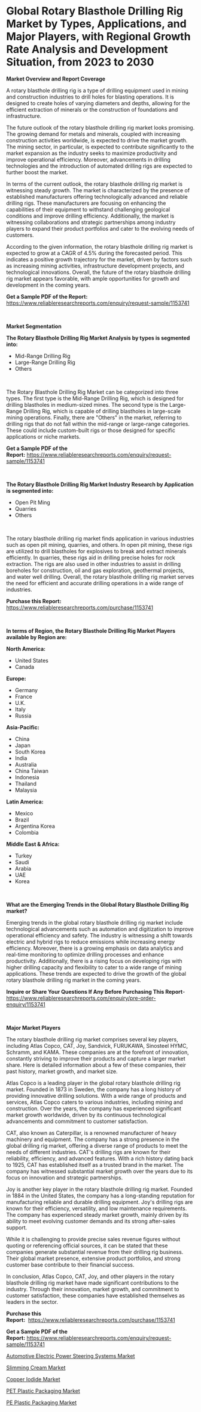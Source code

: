<p><h1>Global Rotary Blasthole Drilling Rig Market by Types, Applications, and Major Players, with Regional Growth Rate Analysis and Development Situation, from 2023 to 2030</h1></p><p><strong>Market Overview and Report Coverage</strong></p>
<p><p>A rotary blasthole drilling rig is a type of drilling equipment used in mining and construction industries to drill holes for blasting operations. It is designed to create holes of varying diameters and depths, allowing for the efficient extraction of minerals or the construction of foundations and infrastructure.</p><p>The future outlook of the rotary blasthole drilling rig market looks promising. The growing demand for metals and minerals, coupled with increasing construction activities worldwide, is expected to drive the market growth. The mining sector, in particular, is expected to contribute significantly to the market expansion as the industry seeks to maximize productivity and improve operational efficiency. Moreover, advancements in drilling technologies and the introduction of automated drilling rigs are expected to further boost the market.</p><p>In terms of the current outlook, the rotary blasthole drilling rig market is witnessing steady growth. The market is characterized by the presence of established manufacturers offering technologically advanced and reliable drilling rigs. These manufacturers are focusing on enhancing the capabilities of their equipment to withstand challenging geological conditions and improve drilling efficiency. Additionally, the market is witnessing collaborations and strategic partnerships among industry players to expand their product portfolios and cater to the evolving needs of customers.</p><p>According to the given information, the rotary blasthole drilling rig market is expected to grow at a CAGR of 4.5% during the forecasted period. This indicates a positive growth trajectory for the market, driven by factors such as increasing mining activities, infrastructure development projects, and technological innovations. Overall, the future of the rotary blasthole drilling rig market appears favorable, with ample opportunities for growth and development in the coming years.</p></p>
<p><strong>Get a Sample PDF of the Report:</strong> <a href="https://www.reliableresearchreports.com/enquiry/request-sample/1153741">https://www.reliableresearchreports.com/enquiry/request-sample/1153741</a></p>
<p>&nbsp;</p>
<p><strong>Market Segmentation</strong></p>
<p><strong>The Rotary Blasthole Drilling Rig Market Analysis by types is segmented into:</strong></p>
<p><ul><li>Mid-Range Drilling Rig</li><li>Large-Range Drilling Rig</li><li>Others</li></ul></p>
<p>&nbsp;</p>
<p><p>The Rotary Blasthole Drilling Rig Market can be categorized into three types. The first type is the Mid-Range Drilling Rig, which is designed for drilling blastholes in medium-sized mines. The second type is the Large-Range Drilling Rig, which is capable of drilling blastholes in large-scale mining operations. Finally, there are "Others" in the market, referring to drilling rigs that do not fall within the mid-range or large-range categories. These could include custom-built rigs or those designed for specific applications or niche markets.</p></p>
<p><strong>Get a Sample PDF of the Report:</strong>&nbsp;<a href="https://www.reliableresearchreports.com/enquiry/request-sample/1153741">https://www.reliableresearchreports.com/enquiry/request-sample/1153741</a></p>
<p>&nbsp;</p>
<p><strong>The Rotary Blasthole Drilling Rig Market Industry Research by Application is segmented into:</strong></p>
<p><ul><li>Open Pit Ming</li><li>Quarries</li><li>Others</li></ul></p>
<p>&nbsp;</p>
<p><p>The rotary blasthole drilling rig market finds application in various industries such as open pit mining, quarries, and others. In open pit mining, these rigs are utilized to drill blastholes for explosives to break and extract minerals efficiently. In quarries, these rigs aid in drilling precise holes for rock extraction. The rigs are also used in other industries to assist in drilling boreholes for construction, oil and gas exploration, geothermal projects, and water well drilling. Overall, the rotary blasthole drilling rig market serves the need for efficient and accurate drilling operations in a wide range of industries.</p></p>
<p><strong>Purchase this Report:</strong>&nbsp; <a href="https://www.reliableresearchreports.com/purchase/1153741">https://www.reliableresearchreports.com/purchase/1153741</a></p>
<p>&nbsp;</p>
<p><strong>In terms of Region, the Rotary Blasthole Drilling Rig Market Players available by Region are:</strong></p>
<p>
    <p> <strong> North America: </strong>
        <ul>
            <li>United States</li>
            <li>Canada</li>
        </ul>
        </p> 
    <p> <strong> Europe: </strong>
        <ul>
            <li>Germany</li>
            <li>France</li>
            <li>U.K.</li>
            <li>Italy</li>
            <li>Russia</li>
        </ul>
        </p> 
    <p> <strong> Asia-Pacific: </strong>
        <ul>
            <li>China</li>
            <li>Japan</li>
            <li>South Korea</li>
            <li>India</li>
            <li>Australia</li>
            <li>China Taiwan</li>
            <li>Indonesia</li>
            <li>Thailand</li>
            <li>Malaysia</li>
        </ul>
        </p> 
    <p> <strong> Latin America: </strong>
        <ul>
            <li>Mexico</li>
            <li>Brazil</li>
            <li>Argentina Korea</li>
            <li>Colombia</li>
        </ul>
        </p> 
    <p> <strong> Middle East & Africa: </strong>
        <ul>
            <li>Turkey</li>
            <li>Saudi</li>
            <li>Arabia</li>
            <li>UAE</li>
            <li>Korea</li>
        </ul>
    </p>
    </p>
<p>&nbsp;</p>
<p><strong>What are the Emerging Trends in the Global Rotary Blasthole Drilling Rig market?</strong></p>
<p><p>Emerging trends in the global rotary blasthole drilling rig market include technological advancements such as automation and digitization to improve operational efficiency and safety. The industry is witnessing a shift towards electric and hybrid rigs to reduce emissions while increasing energy efficiency. Moreover, there is a growing emphasis on data analytics and real-time monitoring to optimize drilling processes and enhance productivity. Additionally, there is a rising focus on developing rigs with higher drilling capacity and flexibility to cater to a wide range of mining applications. These trends are expected to drive the growth of the global rotary blasthole drilling rig market in the coming years.</p></p>
<p><strong>Inquire or Share Your Questions If Any Before Purchasing This Report</strong>- <a href="https://www.reliableresearchreports.com/enquiry/pre-order-enquiry/1153741">https://www.reliableresearchreports.com/enquiry/pre-order-enquiry/1153741</a></p>
<p>&nbsp;</p>
<p><strong>Major Market Players</strong></p>
<p><p>The rotary blasthole drilling rig market comprises several key players, including Atlas Copco, CAT, Joy, Sandvick, FURUKAWA, Sinosteel HYMC, Schramm, and KAMA. These companies are at the forefront of innovation, constantly striving to improve their products and capture a larger market share. Here is detailed information about a few of these companies, their past history, market growth, and market size.</p><p>Atlas Copco is a leading player in the global rotary blasthole drilling rig market. Founded in 1873 in Sweden, the company has a long history of providing innovative drilling solutions. With a wide range of products and services, Atlas Copco caters to various industries, including mining and construction. Over the years, the company has experienced significant market growth worldwide, driven by its continuous technological advancements and commitment to customer satisfaction.</p><p>CAT, also known as Caterpillar, is a renowned manufacturer of heavy machinery and equipment. The company has a strong presence in the global drilling rig market, offering a diverse range of products to meet the needs of different industries. CAT's drilling rigs are known for their reliability, efficiency, and advanced features. With a rich history dating back to 1925, CAT has established itself as a trusted brand in the market. The company has witnessed substantial market growth over the years due to its focus on innovation and strategic partnerships.</p><p>Joy is another key player in the rotary blasthole drilling rig market. Founded in 1884 in the United States, the company has a long-standing reputation for manufacturing reliable and durable drilling equipment. Joy's drilling rigs are known for their efficiency, versatility, and low maintenance requirements. The company has experienced steady market growth, mainly driven by its ability to meet evolving customer demands and its strong after-sales support.</p><p>While it is challenging to provide precise sales revenue figures without quoting or referencing official sources, it can be stated that these companies generate substantial revenue from their drilling rig business. Their global market presence, extensive product portfolios, and strong customer base contribute to their financial success.</p><p>In conclusion, Atlas Copco, CAT, Joy, and other players in the rotary blasthole drilling rig market have made significant contributions to the industry. Through their innovation, market growth, and commitment to customer satisfaction, these companies have established themselves as leaders in the sector.</p></p>
<p><strong>Purchase this Report:</strong>&nbsp;&nbsp;<a href="https://www.reliableresearchreports.com/purchase/1153741">https://www.reliableresearchreports.com/purchase/1153741</a></p>
<p></p>
<p><strong>Get a Sample PDF of the Report:</strong>&nbsp;<a href="https://www.reliableresearchreports.com/enquiry/request-sample/1153741">https://www.reliableresearchreports.com/enquiry/request-sample/1153741</a></p>
<p><p><a href="https://github.com/PeterParrish5/Market-Research-Report-List-1/blob/main/automotive-electric-power-steering-systems-market.md">Automotive Electric Power Steering Systems Market</a></p><p><a href="https://www.linkedin.com/pulse/slimming-cream-market-challenges-opportunities-growth-ck7gc/">Slimming Cream Market</a></p><p><a href="https://www.linkedin.com/pulse/copper-iodide-market-research-report-unlocks-analysis-fzvte/">Copper Iodide Market</a></p><p><a href="https://medium.com/@christinascott1938/pet-plastic-packaging-market-size-growth-forecast-2023-2030-34eff81e00b4">PET Plastic Packaging Market</a></p><p><a href="https://medium.com/@deniseharvey70/pe-plastic-packaging-market-size-growth-forecast-2023-2030-ca5f064a7faf">PE Plastic Packaging Market</a></p></p>